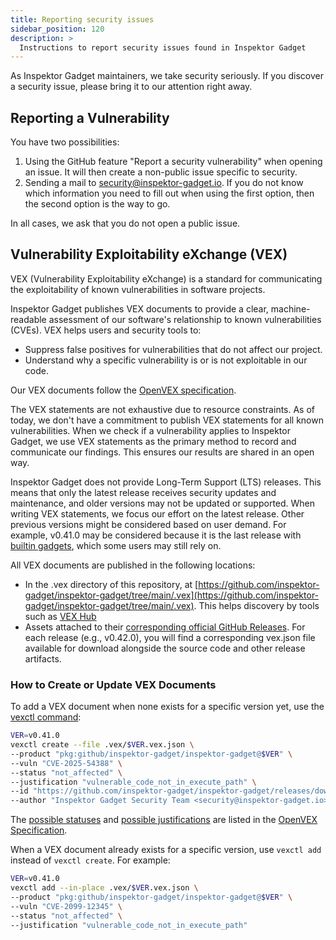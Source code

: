 ```yaml
---
title: Reporting security issues
sidebar_position: 120
description: >
  Instructions to report security issues found in Inspektor Gadget
---
```


As Inspektor Gadget maintainers, we take security seriously.
If you discover a security issue, please bring it to our attention right away.

## Reporting a Vulnerability

You have two possibilities:
1. Using the GitHub feature "Report a security vulnerability" when opening an issue.
It will then create a non-public issue specific to security.
2. Sending a mail to security@inspektor-gadget.io.
If you do not know which information you need to fill out when using the first option, then the second option is the way to go.

In all cases, we ask that you do not open a public issue.

## Vulnerability Exploitability eXchange (VEX)

VEX (Vulnerability Exploitability eXchange) is a standard for communicating the
exploitability of known vulnerabilities in software projects.

Inspektor Gadget publishes VEX documents to provide a clear, machine-readable
assessment of our software's relationship to known vulnerabilities (CVEs). VEX
helps users and security tools to:
- Suppress false positives for vulnerabilities that do not affect our project.
- Understand why a specific vulnerability is or is not exploitable in our code.

Our VEX documents follow the [OpenVEX specification](https://openvex.dev/).

The VEX statements are not exhaustive due to resource constraints. As of today,
we don't have a commitment to publish VEX statements for all known
vulnerabilities. When we check if a vulnerability applies to Inspektor Gadget,
we use VEX statements as the primary method to record and communicate our
findings. This ensures our results are shared in an open way.

Inspektor Gadget does not provide Long-Term Support (LTS) releases. This means
that only the latest release receives security updates and maintenance, and
older versions may not be updated or supported. When writing VEX statements, we
focus our effort on the latest release. Other previous versions might be
considered based on user demand. For example, v0.41.0 may be considered because
it is the last release with [builtin
gadgets](gadgets/switching_to_image_based_gadgets.mdx), which some users may
still rely on.

All VEX documents are published in the following locations:

- In the .vex directory of this repository, at
  [https://github.com/inspektor-gadget/inspektor-gadget/tree/main/.vex](https://github.com/inspektor-gadget/inspektor-gadget/tree/main/.vex).
  This helps discovery by tools such as [VEX
  Hub](https://github.com/aquasecurity/vexhub?tab=readme-ov-file#discovery-of-vex-documents)
- Assets attached to their [corresponding official GitHub
  Releases](https://github.com/inspektor-gadget/inspektor-gadget/releases). For
  each release (e.g., v0.42.0), you will find a corresponding vex.json file
  available for download alongside the source code and other release artifacts.

### How to Create or Update VEX Documents

To add a VEX document when none exists for a specific version yet, use the
[vexctl command](https://github.com/openvex/vexctl):

```bash
VER=v0.41.0
vexctl create --file .vex/$VER.vex.json \
--product "pkg:github/inspektor-gadget/inspektor-gadget@$VER" \
--vuln "CVE-2025-54388" \
--status "not_affected" \
--justification "vulnerable_code_not_in_execute_path" \
--id "https://github.com/inspektor-gadget/inspektor-gadget/releases/download/$VER/$VER.vex.json" \
--author "Inspektor Gadget Security Team <security@inspektor-gadget.io>"
```

The [possible
statuses](https://github.com/openvex/spec/blob/main/OPENVEX-SPEC.md#status-labels)
and [possible
justifications](https://github.com/openvex/spec/blob/main/OPENVEX-SPEC.md#status-justifications)
are listed in the [OpenVEX
Specification](https://github.com/openvex/spec/blob/main/OPENVEX-SPEC.md).

When a VEX document already exists for a specific version, use `vexctl add`
instead of `vexctl create`. For example:

```bash
VER=v0.41.0
vexctl add --in-place .vex/$VER.vex.json \
--product "pkg:github/inspektor-gadget/inspektor-gadget@$VER" \
--vuln "CVE-2099-12345" \
--status "not_affected" \
--justification "vulnerable_code_not_in_execute_path"
```
